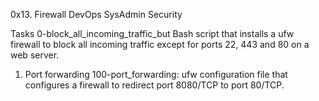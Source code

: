 0x13. Firewall
DevOps
SysAdmin
Security

Tasks
0-block_all_incoming_traffic_but
Bash script that installs a ufw firewall to block all incoming traffic except for ports 22, 443 and 80 on a web server.

1. Port forwarding
100-port_forwarding: ufw configuration file that configures a firewall to redirect port 8080/TCP to port 80/TCP.
